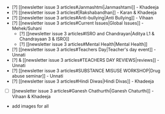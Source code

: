 - [?] [[newsletter issue 3 articles#Janmashtmi|Janmashtami]] - Khadeeja
- [?] [[newsletter issue 3 articles#|Rakshabandhan]] - Karan & Khadeeja
- [?] [[newsletter issue 3 articles#Anti-bullying|Anti Bullying]] - Vihaan
- [?] [[newsletter issue 3 articles#Current Issues|Global Issues]] - Mehek/Suhani
	- [?] [[newsletter issue 3 articles#ISRO and Chandrayan|Aditya L1 & Chandrayaan 3 & ISRO]]
	- [?] [[newsletter issue 3 articles#Mental Health|Mental Health]]
- [?] [[newsletter issue 3 articles#Teachers Day|Teacher's day event]] - Unnati
- [?] & [[newsletter issue 3 articles#TEACHERS DAY REVIEWS|reviews]] - Unnati
- [?] [[newsletter issue 3 articles#SUBSTANCE MISUSE WORKSHOP|Drug abuse seminar]] - Unnati
- [?] [[newsletter issue 3 articles#Hindi Diwas|Hindi Divas]] - Khadeeja
- [ ] [[newsletter issue 3 articles#Ganesh Chathurthi|Ganesh Chaturthi]] - Vihaan & Khadeeja
- add images for all
